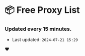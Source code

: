 # :package: Free Proxy List
### Updated every 15 minutes.

- Last updated: `2024-07-21 15:29`

:heart:
